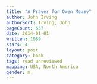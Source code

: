 ```yaml
---
title: "A Prayer for Owen Meany"
author: John Irving
authorSort: Irving, John
pageCount: 637
date: 2014-01-01
written: 1989
stars: 4
layout: post
category: book
tags: read unreviewed
mapping: USA, North America
gender: m
---
```

